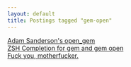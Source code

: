 ```yaml
---
layout: default
title: Postings tagged "gem-open"
---
```

[Adam Sanderson's open_gem](http:///2009/05/adam-sandersons-open-gem)<br />
[ZSH Completion for gem and gem open](http:///2009/08/zsh-completion-for-gem-and-gem-open)<br />
[Fuck you, motherfucker.](http:///2011/02/first-post-fuck-you)<br />
